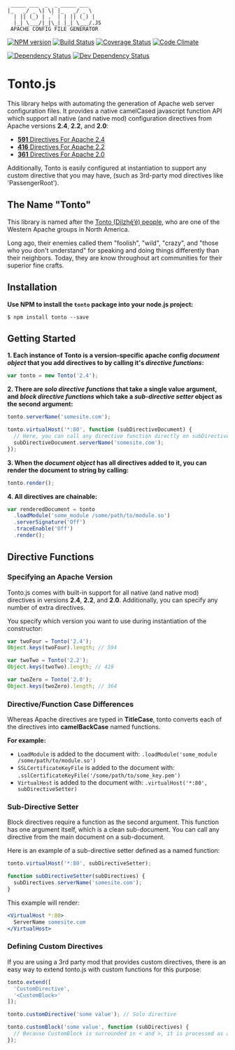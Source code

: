 ```
 _____ ___  _  _ _____ ___
|_   _/ _ \| \| |_   _/ _ \
  | || (_) | .` | | || (_) |
  |_| \___/|_|\_| |_| \___/.JS
 APACHE CONFIG FILE GENERATOR
```
[![NPM version](https://img.shields.io/npm/v/tonto.svg)](https://www.npmjs.com/package/tonto) [![Build Status](https://travis-ci.org/FreeAllMedia/tonto.png?branch=master)](https://travis-ci.org/FreeAllMedia/tonto) [![Coverage Status](https://coveralls.io/repos/FreeAllMedia/tonto/badge.png?branch=master)](https://coveralls.io/r/FreeAllMedia/tonto?branch=master) [![Code Climate](https://codeclimate.com/repos/52eb567fe30ba03a3200228b/badges/8211b5ff104e1d7c1d51/gpa.png)](https://codeclimate.com/repos/52eb567fe30ba03a3200228b/feed)

[![Dependency Status](https://david-dm.org/FreeAllMedia/tonto.png?theme=shields.io)](https://david-dm.org/FreeAllMedia/tonto?theme=shields.io) [![Dev Dependency Status](https://david-dm.org/FreeAllMedia/tonto/dev-status.svg)](https://david-dm.org/FreeAllMedia/tonto?theme=shields.io#info=devDependencies)

# Tonto.js

This library helps with automating the generation of Apache web server configuration files. It provides a native camelCased javascript function API which support all native (and native mod) configuration directives from Apache versions **2.4**, **2.2**, and **2.0**:

* [**591** Directives For Apache 2.4](http://httpd.apache.org/docs/2.4/mod/directives.html)
* [**416** Directives For Apache 2.2](http://httpd.apache.org/docs/2.2/mod/directives.html)
* [**361** Directives For Apache 2.0](http://httpd.apache.org/docs/2.0/mod/directives.html)

Additionally, Tonto is easily configured at instantiation to support any custom directive that you may have, (such as 3rd-party mod directives like 'PassengerRoot').

## The Name "Tonto"

This library is named after the [Tonto (Dilzhę́’é) people](http://itcaonline.com/?page_id=1183), who are one of the Western Apache groups in North America.

Long ago, their enemies called them "foolish", "wild", "crazy", and "those who you don't understand" for speaking and doing things differently than their neighbors. Today, they are know throughout art communities for their superior fine crafts.

## Installation

**Use NPM to install the `tonto` package into your node.js project:**

```shell
$ npm install tonto --save
```

## Getting Started

**1. Each instance of Tonto is a version-specific apache config _document object_ that you add directives to by calling it's _directive functions_:**

```javascript
var tonto = new Tonto('2.4');
```

**2. There are _solo directive functions_ that take a single value argument, and _block directive functions_ which take a _sub-directive setter_ object as the second argument:**

```javascript
tonto.serverName('somesite.com');
```

```javascript
tonto.virtualHost('*:80', function (subDirectiveDocument) {
  // Here, you can call any directive function directly on subDirectiveDocument, and it will be added as a sub-directive.
  subDirectiveDocument.serverName('somesite.com');
});
```

**3. When the _document object_ has all directives added to it, you can render the document to string by calling:**

```javascript
tonto.render();
```

**4. All directives are chainable:**

```javascript
var renderedDocument = tonto
  .loadModule('some_module /some/path/to/module.so')
  .serverSignature('Off')
  .traceEnable('Off')
  .render();
```

## Directive Functions

### Specifying an Apache Version

Tonto.js comes with built-in support for all native (and native mod) directives in versions **2.4**, **2.2**, and **2.0**. Additionally, you can specify any number of extra directives.

You specify which version you want to use during instantiation of the constructor:

```javascript
var twoFour = Tonto('2.4');
Object.keys(twoFour).length; // 594

var twoTwo = Tonto('2.2');
Object.keys(twoTwo).length; // 419

var twoZero = Tonto('2.0');
Object.keys(twoZero).length; // 364
```

### Directive/Function Case Differences

Whereas Apache directives are typed in **TitleCase**, tonto converts each of the directives into **camelBackCase** named functions.

**For example:**

  * `LoadModule` is added to the document with: `.loadModule('some_module /some/path/to/module.so')`
  * `SSLCertificateKeyFile` is added to the document with: `.sslCertificateKeyFile('/some/path/to/some_key.pem')`
  * `VirtualHost` is added to the document with: `.virtualHost('*:80', subDirectiveSetter)`

### Sub-Directive Setter

Block directives require a function as the second argument. This function has one argument itself, which is a clean sub-document. You can call any directive from the main document on a sub-document.

Here is an example of a sub-directive setter defined as a named function:

```javascript
tonto.virtualHost('*:80', subDirectiveSetter);

function subDirectiveSetter(subDirectives) {
  subDirectives.serverName('somesite.com');
}
```

This example will render:

```apache
<VirtualHost *:80>
  ServerName somesite.com
</VirtualHost>
```

### Defining Custom Directives

If you are using a 3rd party mod that provides custom directives, there is an easy way to extend tonto.js with custom functions for this purpose:

```javascript
tonto.extend([
  'CustomDirective',
  '<CustomBlock>'
]);

tonto.customDirective('some value'); // Solo directive

tonto.customBlock('some value', function (subDirectives) {
  // Because CustomBlock is surrounded in < and >, it is processed as a block directive
});
```
